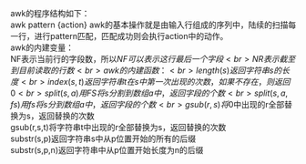 awk的程序结构如下：<br>
awk pattern {action}
awk的基本操作就是由输入行组成的序列中，陆续的扫描每一行，进行pattern匹配，匹配成功则会执行action中的动作。<br>
awk的内建变量：<br>
NF表示当前行的字段数，所以$NF可以表示这行最后一个字段<br>
NR表示截至到目前读取的行数<br>
awk的内建函数：<br>
length(s)返回字符串s的长度<br>
index(s,t)返回字符串t在s中第一次出现的次数，如果不存在，则返回0<br>
split(s,a)用FS将s分割到数组a中，返回字段的个数<br>
split(s,a,fs)用fs将s分到数组a中，返回字段的个数<br>
gsub(r,s)将$0中出现的r全部替换为s，返回替换的次数<br>
gsub(r,s,t)将字符串t中出现的r全部替换为s，返回替换的次数<br>
substr(s,p)返回字符串s中从p位置开始的所有的后缀<br>
substr(s,p,n)返回字符串中从p位置开始长度为n的后缀<br>






